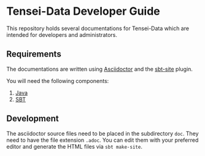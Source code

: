 # Tensei-Data Developer Guide

This repository holds several documentations for Tensei-Data which are 
intended for developers and administrators.

## Requirements

The documentations are written using [Asciidoctor](http://asciidoctor.org/)
and the [sbt-site](https://github.com/sbt/sbt-site) plugin.

You will need the following components:

1. [Java](http://www.oracle.com/technetwork/java/index.html)
2. [SBT](http://www.scala-sbt.org/)

## Development

The asciidoctor source files need to be placed in the subdirectory `doc`. 
They need to have the file extension `.adoc`. You can edit them with your 
preferred editor and generate the HTML files via `sbt make-site`.

